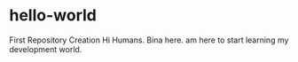 # hello-world
First Repository Creation
Hi Humans.
Bina here. am here to start learning my development world.

